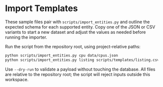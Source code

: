 # Import Templates

These sample files pair with `scripts/import_entities.py` and outline the expected
schema for each supported entity. Copy one of the JSON or CSV variants to start a
new dataset and adjust the values as needed before running the importer.

Run the script from the repository root, using project-relative paths:

```bash
python scripts/import_entities.py cpu data/cpus.json
python scripts/import_entities.py listing scripts/templates/listing.csv --dry-run
```

Use `--dry-run` to validate a payload without touching the database. All files
are relative to the repository root; the script will reject inputs outside this
workspace.
